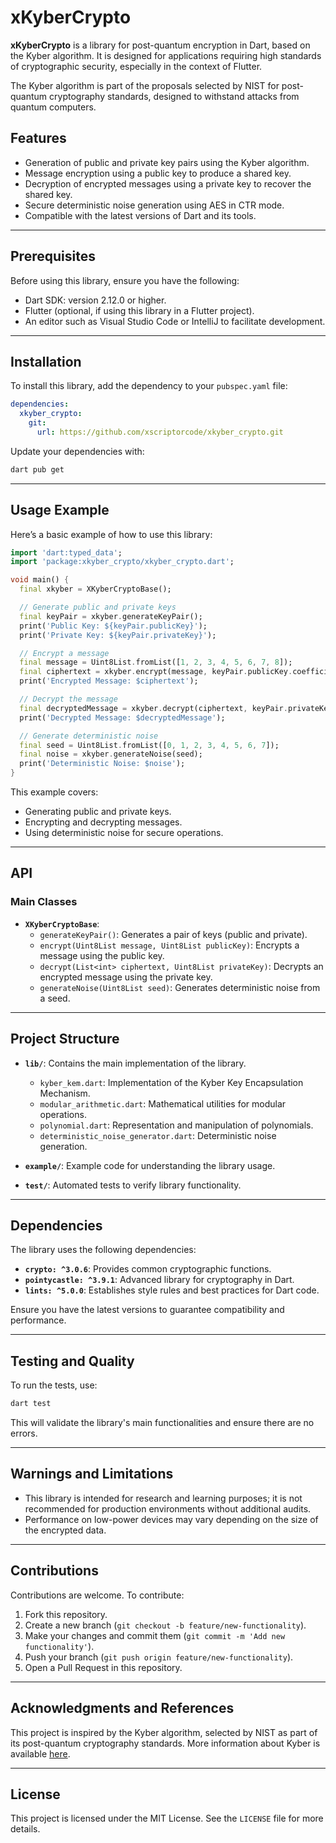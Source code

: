 # xKyberCrypto

**xKyberCrypto** is a library for post-quantum encryption in Dart, based on the Kyber algorithm. It is designed for applications requiring high standards of cryptographic security, especially in the context of Flutter.

The Kyber algorithm is part of the proposals selected by NIST for post-quantum cryptography standards, designed to withstand attacks from quantum computers.

## Features

- Generation of public and private key pairs using the Kyber algorithm.
- Message encryption using a public key to produce a shared key.
- Decryption of encrypted messages using a private key to recover the shared key.
- Secure deterministic noise generation using AES in CTR mode.
- Compatible with the latest versions of Dart and its tools.

---

## Prerequisites

Before using this library, ensure you have the following:
- Dart SDK: version 2.12.0 or higher.
- Flutter (optional, if using this library in a Flutter project).
- An editor such as Visual Studio Code or IntelliJ to facilitate development.

---

## Installation

To install this library, add the dependency to your `pubspec.yaml` file:

```yaml
dependencies:
  xkyber_crypto:
    git:
      url: https://github.com/xscriptorcode/xkyber_crypto.git
```

Update your dependencies with:

```bash
dart pub get
```

---

## Usage Example

Here’s a basic example of how to use this library:

```dart
import 'dart:typed_data';
import 'package:xkyber_crypto/xkyber_crypto.dart';

void main() {
  final xkyber = XKyberCryptoBase();

  // Generate public and private keys
  final keyPair = xkyber.generateKeyPair();
  print('Public Key: ${keyPair.publicKey}');
  print('Private Key: ${keyPair.privateKey}');

  // Encrypt a message
  final message = Uint8List.fromList([1, 2, 3, 4, 5, 6, 7, 8]);
  final ciphertext = xkyber.encrypt(message, keyPair.publicKey.coefficients);
  print('Encrypted Message: $ciphertext');

  // Decrypt the message
  final decryptedMessage = xkyber.decrypt(ciphertext, keyPair.privateKey.coefficients);
  print('Decrypted Message: $decryptedMessage');

  // Generate deterministic noise
  final seed = Uint8List.fromList([0, 1, 2, 3, 4, 5, 6, 7]);
  final noise = xkyber.generateNoise(seed);
  print('Deterministic Noise: $noise');
}
```

This example covers:

- Generating public and private keys.
- Encrypting and decrypting messages.
- Using deterministic noise for secure operations.

---

## API

### Main Classes

- **`XKyberCryptoBase`**:
  - `generateKeyPair()`: Generates a pair of keys (public and private).
  - `encrypt(Uint8List message, Uint8List publicKey)`: Encrypts a message using the public key.
  - `decrypt(List<int> ciphertext, Uint8List privateKey)`: Decrypts an encrypted message using the private key.
  - `generateNoise(Uint8List seed)`: Generates deterministic noise from a seed.

---

## Project Structure

- **`lib/`**:
  Contains the main implementation of the library.
  - `kyber_kem.dart`: Implementation of the Kyber Key Encapsulation Mechanism.
  - `modular_arithmetic.dart`: Mathematical utilities for modular operations.
  - `polynomial.dart`: Representation and manipulation of polynomials.
  - `deterministic_noise_generator.dart`: Deterministic noise generation.

- **`example/`**:
  Example code for understanding the library usage.

- **`test/`**:
  Automated tests to verify library functionality.

---

## Dependencies

The library uses the following dependencies:

- **`crypto: ^3.0.6`**: Provides common cryptographic functions.
- **`pointycastle: ^3.9.1`**: Advanced library for cryptography in Dart.
- **`lints: ^5.0.0`**: Establishes style rules and best practices for Dart code.

Ensure you have the latest versions to guarantee compatibility and performance.

---

## Testing and Quality

To run the tests, use:

```bash
dart test
```

This will validate the library's main functionalities and ensure there are no errors.

---

## Warnings and Limitations

- This library is intended for research and learning purposes; it is not recommended for production environments without additional audits.
- Performance on low-power devices may vary depending on the size of the encrypted data.

---

## Contributions

Contributions are welcome. To contribute:

1. Fork this repository.
2. Create a new branch (`git checkout -b feature/new-functionality`).
3. Make your changes and commit them (`git commit -m 'Add new functionality'`).
4. Push your branch (`git push origin feature/new-functionality`).
5. Open a Pull Request in this repository.

---

## Acknowledgments and References

This project is inspired by the Kyber algorithm, selected by NIST as part of its post-quantum cryptography standards. More information about Kyber is available [here](https://pq-crystals.org/kyber/).

---

## License

This project is licensed under the MIT License. See the `LICENSE` file for more details.
